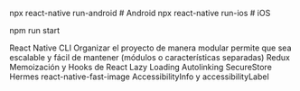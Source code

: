 npx react-native run-android   # Android
npx react-native run-ios       # iOS

npm run start

React Native CLI
Organizar el proyecto de manera modular permite que sea escalable y fácil de mantener (módulos o características separadas)
Redux 
Memoización y Hooks de React
Lazy Loading
Autolinking
SecureStore 
Hermes 
react-native-fast-image
AccessibilityInfo y accessibilityLabel